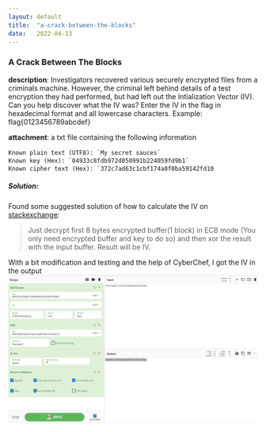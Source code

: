 ```yaml
---
layout: default
title:  "a-crack-between-the-blocks"
date:   2022-04-13
---
```


### A Crack Between The Blocks

**description**: Investigators recovered various securely encrypted files from a criminals machine. However, the criminal left behind details of a test encryption they had performed, but had left out the Intialization Vector (IV). Can you help discover what the IV was?
Enter the IV in the flag in hexadecimal format and all lowercase characters. Example: flag{0123456789abcdef}

**attachment**: a txt file containing the following information
```
Known plain text (UTF8): `My secret sauces`
Known key (Hex): `04933c8fdb972d850991b224059fd9b1`
Known cipher text (Hex): `372c7ad63c1cbf174a0f0ba59142fd10
```

##### Solution:

Found some suggested solution of how to calculate the IV on [stackexchange](https://crypto.stackexchange.com/questions/76512/given-the-key-the-plain-text-and-the-cipher-text-can-i-calculate-the-iv-used-in): 

>Just decrypt first 8 bytes encrypted buffer(1 block) in ECB mode (You only need encrypted buffer and key to do so) and then xor the result with the input buffer. Result will be IV.

With a bit modification and testing and the help of CyberChef, I got the IV in the output
![crack_between_the_blocks](../../../assets/crack_between_the_blocks.png)
